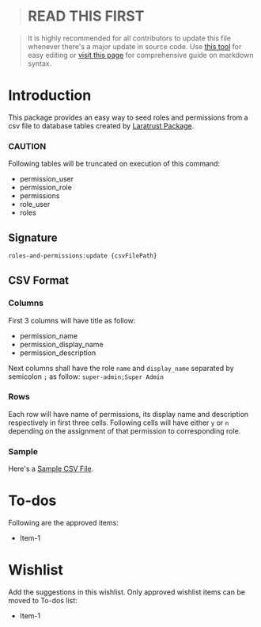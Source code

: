
> # READ THIS FIRST

> It is highly recommended for all contributors to update this file whenever there's a major update in source code. Use [this tool](https://stackedit.io/app#) for easy editing or [visit this page](https://help.github.com/articles/basic-writing-and-formatting-syntax/) for comprehensive guide on markdown syntax.

  

# Introduction

This package provides an easy way to seed roles and permissions from a csv file to database tables created by [Laratrust Package](https://github.com/santigarcor/laratrust).

### CAUTION
Following tables will be truncated on execution of this command:
- permission_user
- permission_role
- permissions
- role_user
- roles
  

## Signature
``` bash
roles-and-permissions:update {csvFilePath}
```
## CSV Format
### Columns
First 3 columns will have title as follow:
- permission_name
- permission_display_name
- permission_description

Next columns shall have the role `name` and `display_name` separated by semicolon `;` as follow:
`super-admin;Super Admin`

### Rows
Each row will have name of permissions, its display name and description respectively in first three cells. Following cells will have either `y` or `n` depending on the assignment of that permission to corresponding role.

### Sample
Here's a [Sample CSV File](https://docs.google.com/spreadsheets/d/1b_x1orATTR_QWxabVPg2Kg6WFqPmlwKT9RtfxuxYYtE/edit#gid=0).
  

# To-dos

Following are the approved items:

- Item-1

  

# Wishlist

Add the suggestions in this wishlist. Only approved wishlist items can be moved to To-dos list:

- Item-1